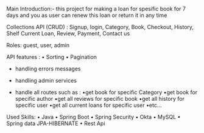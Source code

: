 Main Introduction:-
this project for making a loan for spesific book for 7 days and you as user can renew this loan or return it in any time

Collections API (CRUD) :
Signup, login, Category, Book, Checkout, History, Shelf Current Loan, Review, Payment, Contact us 

Roles: guest, user, admin

API features :
• Sorting
• Pagination

- handling errors messages
- handling admin services

- handle all routes such as :
•get book for specific Category
•get book for specific author 
•get all reviews for specific book
•get all history for specific user 
•get all current loans for specific user
•etc...

Used Skills:
• Java 
• Spring Boot 
• Spring Security
• Okta 
• MySQL
• Spring data JPA-HIBERNATE 
• Rest Api

